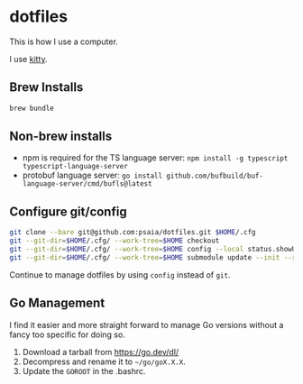 # dotfiles

This is how I use a computer.

I use [kitty](https://sw.kovidgoyal.net/kitty/).

## Brew Installs

```bash
brew bundle
```

## Non-brew installs

* npm is required for the TS language server: `npm install -g typescript typescript-language-server`
* protobuf language server: `go install github.com/bufbuild/buf-language-server/cmd/bufls@latest`

## Configure git/config

```bash
git clone --bare git@github.com:psaia/dotfiles.git $HOME/.cfg
git --git-dir=$HOME/.cfg/ --work-tree=$HOME checkout
git --git-dir=$HOME/.cfg/ --work-tree=$HOME config --local status.showUntrackedFiles no
git --git-dir=$HOME/.cfg/ --work-tree=$HOME submodule update --init --recursive
```

Continue to manage dotfiles by using `config` instead of `git`.

## Go Management

I find it easier and more straight forward to manage Go versions without a fancy
too specific for doing so.

1. Download a tarball from https://go.dev/dl/
2. Decompress and rename it to `~/go/goX.X.X`.
3. Update the `GOROOT` in the .bashrc.
